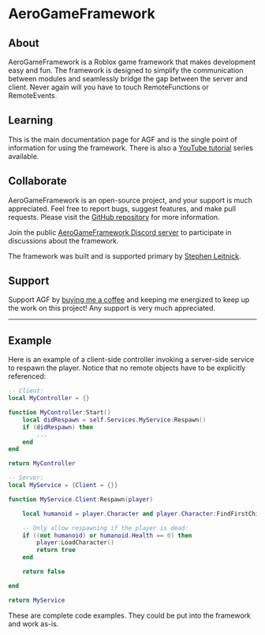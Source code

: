 # AeroGameFramework

## About

AeroGameFramework is a Roblox game framework that makes development easy and fun. The framework is designed to simplify the communication between modules and seamlessly bridge the gap between the server and client. Never again will you have to touch RemoteFunctions or RemoteEvents.

## Learning

This is the main documentation page for AGF and is the single point of information for using the framework. There is also a [YouTube tutorial](https://www.youtube.com/watch?v=0T-slvWfYkc&list=PLk3R4TM3pnqvde1cqOIH_bGnCWwMKDqKL) series available.

## Collaborate
AeroGameFramework is an open-source project, and your support is much appreciated. Feel free to report bugs, suggest features, and make pull requests. Please visit the [GitHub repository](https://github.com/Sleitnick/AeroGameFramework) for more information.

Join the public [AeroGameFramework Discord server](https://discord.gg/2EkVhBB) to participate in discussions about the framework.

The framework was built and is supported primary by [Stephen Leitnick](https://github.com/Sleitnick).

## Support

Support AGF by [buying me a coffee](https://www.buymeacoffee.com/sleitnick) and keeping me energized to keep up the work on this project! Any support is very much appreciated.


--------------------------

## Example

Here is an example of a client-side controller invoking a server-side service to respawn the player. Notice that no remote objects have to be explicitly referenced:

```lua
-- Client:
local MyController = {}

function MyController:Start()
	local didRespawn = self.Services.MyService:Respawn()
	if (didRespawn) then
		...
	end
end

return MyController
```

```lua
-- Server:
local MyService = {Client = {}}

function MyService.Client:Respawn(player)

	local humanoid = player.Character and player.Character:FindFirstChild("Humanoid")

	-- Only allow respawning if the player is dead:
	if ((not humanoid) or humanoid.Health == 0) then
		player:LoadCharacter()
		return true
	end

	return false

end

return MyService
```

These are complete code examples. They could be put into the framework and work as-is.